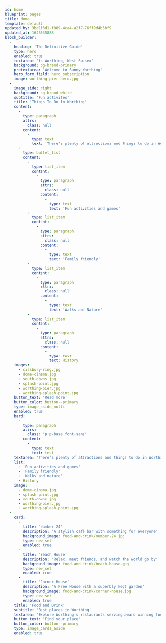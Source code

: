 ```yaml
---
id: home
blueprint: pages
title: Home
template: default
updated_by: 3bd1f3d1-f089-4ca4-a2f7-76ff9d4b5bf9
updated_at: 1645035888
block_builder:
  -
    heading: 'The Definitive Guide'
    type: hero
    enabled: true
    textarea: 'to Worthing, West Sussex'
    background: bg-brand-primary
    pretextarea: 'Welcome to Sunny Worthing'
    hero_form_field: hero_subscription
    image: worthing-pier-hero.jpg
  -
    image_side: right
    background: bg-brand-white
    subtitle: 'Fun activites'
    title: 'Things To Do In Worthing'
    content:
      -
        type: paragraph
        attrs:
          class: null
        content:
          -
            type: text
            text: 'There’s plenty of attractions and things to do in Worthing and the surrounding areas.'
      -
        type: bullet_list
        content:
          -
            type: list_item
            content:
              -
                type: paragraph
                attrs:
                  class: null
                content:
                  -
                    type: text
                    text: 'Fun activities and games'
          -
            type: list_item
            content:
              -
                type: paragraph
                attrs:
                  class: null
                content:
                  -
                    type: text
                    text: 'Family friendly'
          -
            type: list_item
            content:
              -
                type: paragraph
                attrs:
                  class: null
                content:
                  -
                    type: text
                    text: 'Walks and Nature'
          -
            type: list_item
            content:
              -
                type: paragraph
                attrs:
                  class: null
                content:
                  -
                    type: text
                    text: History
    images:
      - cissbury-ring.jpg
      - dome-cinema.jpg
      - south-downs.jpg
      - splash-point.jpg
      - worthing-pier.jpg
      - worthing-splash-point.jpg
    button_text: 'Read more'
    button_color: button--primary
    type: image_aside_multi
    enabled: true
    bard:
      -
        type: paragraph
        attrs:
          class: 'p p-base font-sans'
        content:
          -
            type: text
            text: test
    textarea: 'There’s plenty of attractions and things to do in Worthing and the surrounding areas.'
    list:
      - 'Fun activities and games'
      - 'Family friendly'
      - 'Walks and nature'
      - History
    image:
      - dome-cinema.jpg
      - splash-point.jpg
      - south-downs.jpg
      - worthing-pier.jpg
      - worthing-splash-point.jpg
  -
    card:
      -
        title: 'Number 24'
        description: 'A stylish café bar with something for everyone'
        background_image: food-and-drink/number-24.jpg
        type: new_set
        enabled: true
      -
        title: 'Beach House'
        description: 'Relax, meet friends, and watch the world go by'
        background_image: food-and-drink/beach-house.jpg
        type: new_set
        enabled: true
      -
        title: 'Corner House'
        description: 'A Free House with a superbly kept garden'
        background_image: food-and-drink/corner-house.jpg
        type: new_set
        enabled: true
    title: 'Food and Drink'
    subtitle: 'Best places in Worthing'
    textarea: 'Explore Worthing’s restaurants serving award winning food. Looking for a drink? We have lots of cafés, bars and pubs.'
    button_text: 'Find your place'
    button_color: button--primary
    type: image_cards_aside
    enabled: true
---
```

